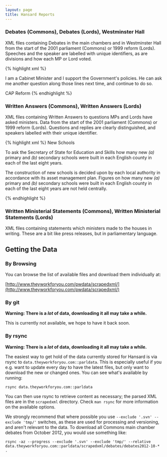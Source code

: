 ```yaml
---
layout: page
title: Hansard Reports
---
```


### Debates (Commons), Debates (Lords), Westminster Hall

XML files containing Debates in the main chambers and in Westminster Hall from
the start of the 2001 parliament (Commons) or 1999 reform (Lords). Speeches and
the speaker are labelled with unique identifiers, as are divisions and how each
MP or Lord voted.

{% highlight xml %}
<speech id="uk.org.publicwhip/debate/2003-06-26.1219.2"
    speakerid="uk.org.publicwhip/member/931" speakername="Peter Hain" colnum="1219"
    time="12:32:00"
    url="http://www.publications.parliament.uk/pa/cm200203/
    cmhansrd/vo030626/debtext/30626-10.htm#30626-10_spnew16">
<p>I am a Cabinet Minister and I support the Government's policies. He can ask
me another question along those lines next time, and continue to do so.</p>
</speech>

<major-heading id="uk.org.publicwhip/debate/2003-06-26.1220.0" nospeaker="true"
    colnum="1220" time="12:32:00"
    url="http://www.publications.parliament.uk/pa/cm200203/
    cmhansrd/vo030626/debtext/30626-10.htm#30626-10_head0">
CAP Reform
</major-heading>
{% endhighlight %}

### Written Answers (Commons), Written Answers (Lords)

XML files containing Written Answers to questions MPs and Lords have asked
ministers. Data from the start of the 2001 parliament (Commons) or 1999 reform
(Lords). Questions and replies are clearly distinguished, and speakers labelled
with their unique identifier.

{% highlight xml %}
<minor-heading id="uk.org.publicwhip/wrans/2005-06-29.7913.h"
    oldstyleid="uk.org.publicwhip/wrans/2005-06-29.1624W.6" nospeaker="True"
    colnum="1624W"  url="http://www.publications.parliament.uk/pa/cm200506/
    cmhansrd/cm050629/text/50629w24.htm#50629w24.html_wqn8">
New Schools
</minor-heading>

<ques id="uk.org.publicwhip/wrans/2005-06-29.7913.q0"
    oldstyleid="uk.org.publicwhip/wrans/2005-06-29.1624W.7"
    speakerid="uk.org.publicwhip/member/1642" speakername="Francis Maude"
    colnum="1624W"  url="http://www.publications.parliament.uk/pa/cm200506/
    cmhansrd/cm050629/text/50629w24.htm#50629w24.html_wqn8">
<p qnum="7913">To ask the Secretary of State for Education and Skills how many
new <i>(a)</i> primary and <i>(b)</i> secondary schools were built in each
English county in each of the last eight years.</p>
</ques>

<reply id="uk.org.publicwhip/wrans/2005-06-29.7913.r0"
    oldstyleid="uk.org.publicwhip/wrans/2005-06-29.1624W.8"
    speakerid="uk.org.publicwhip/member/1776" speakername="Jacqui Smith"
    colnum="1624W"  url="http://www.publications.parliament.uk/pa/cm200506/
    cmhansrd/cm050629/text/50629w24.htm#50629w24.html_spnew8">
<p>The construction of new schools is decided upon by each local authority in
accordance with its asset management plan. Figures on how many new <i>(a)</i>
primary and <i>(b)</i> secondary schools were built in each English county in
each of the last eight years are not held centrally.</p>
</reply>
{% endhighlight %}

### Written Ministerial Statements (Commons), Written Ministerial Statements (Lords)

XML files containing statements which ministers made to the houses in writing.
These are a bit like press releases, but in parliamentary language.

## Getting the Data

### By Browsing

You can browse the list of available files and download them individually at:

[http://www.theyworkforyou.com/pwdata/scrapedxml/](http://www.theyworkforyou.com/pwdata/scrapedxml/)

### By git

**Warning: There is a *lot* of data, downloading it all may take a while.**

This is currently not available, we hope to have it back soon.

### By rsync

**Warning: There is a *lot* of data, downloading it all may take a while.**

The easiest way to get hold of the data currently stored for Hansard is via
rsync to `data.theyworkforyou.com::parldata`. This is especially useful if you
e.g. want to update every day to have the latest files, but only want to
download the new or changed ones. You can see what's available by running:

`rsync data.theyworkforyou.com::parldata`

You can then use rsync to retrieve content as necessary; the parsed XML files
are in the `scrapedxml` directory. Check `man rsync` for more information on
the available options.

We strongly recommend that where possible you use `--exclude '.svn' --exclude
'tmp/'` switches, as these are used for processing and versioning, and aren't
relevant to the data. To download all Commons main chamber debates from October
2012, you would use something like:

`rsync -az --progress --exclude '.svn' --exclude 'tmp/' --relative data.theyworkforyou.com::parldata/scrapedxml/debates/debates2012-10-* .`

